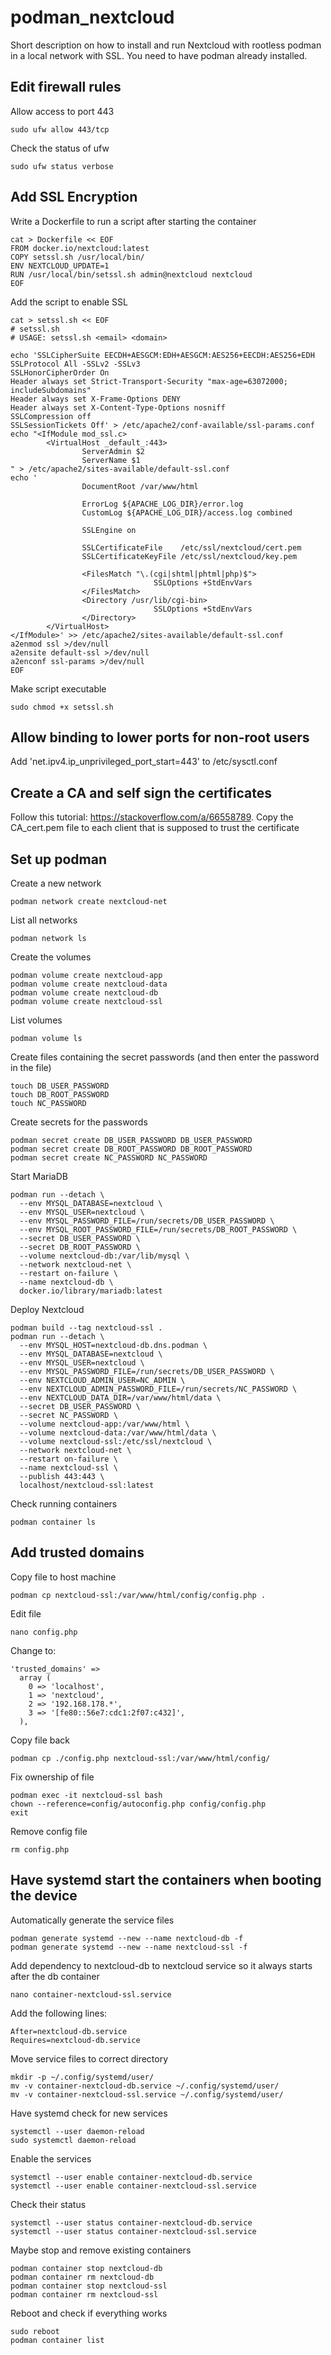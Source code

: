 # podman_nextcloud
Short description on how to install and run Nextcloud with rootless podman in a local network with SSL. You need to have podman already installed.

## Edit firewall rules
Allow access to port 443
```
sudo ufw allow 443/tcp
```
Check the status of ufw
```
sudo ufw status verbose
```

## Add SSL Encryption

Write a Dockerfile to run a script after starting the container
```
cat > Dockerfile << EOF
FROM docker.io/nextcloud:latest
COPY setssl.sh /usr/local/bin/
ENV NEXTCLOUD_UPDATE=1
RUN /usr/local/bin/setssl.sh admin@nextcloud nextcloud
EOF
```

Add the script to enable SSL
```
cat > setssl.sh << EOF
# setssl.sh
# USAGE: setssl.sh <email> <domain>

echo 'SSLCipherSuite EECDH+AESGCM:EDH+AESGCM:AES256+EECDH:AES256+EDH
SSLProtocol All -SSLv2 -SSLv3
SSLHonorCipherOrder On
Header always set Strict-Transport-Security "max-age=63072000; includeSubdomains"
Header always set X-Frame-Options DENY
Header always set X-Content-Type-Options nosniff
SSLCompression off
SSLSessionTickets Off' > /etc/apache2/conf-available/ssl-params.conf
echo "<IfModule mod_ssl.c>
        <VirtualHost _default_:443>
                ServerAdmin $2
                ServerName $1
" > /etc/apache2/sites-available/default-ssl.conf
echo '
                DocumentRoot /var/www/html

                ErrorLog ${APACHE_LOG_DIR}/error.log
                CustomLog ${APACHE_LOG_DIR}/access.log combined

                SSLEngine on

                SSLCertificateFile    /etc/ssl/nextcloud/cert.pem
                SSLCertificateKeyFile /etc/ssl/nextcloud/key.pem

                <FilesMatch "\.(cgi|shtml|phtml|php)$">
                                SSLOptions +StdEnvVars
                </FilesMatch>
                <Directory /usr/lib/cgi-bin>
                                SSLOptions +StdEnvVars
                </Directory>
        </VirtualHost>
</IfModule>' >> /etc/apache2/sites-available/default-ssl.conf
a2enmod ssl >/dev/null
a2ensite default-ssl >/dev/null
a2enconf ssl-params >/dev/null
EOF
```

Make script executable
```
sudo chmod +x setssl.sh
```

## Allow binding to lower ports for non-root users
Add 'net.ipv4.ip_unprivileged_port_start=443' to /etc/sysctl.conf

## Create a CA and self sign the certificates
Follow this tutorial: https://stackoverflow.com/a/66558789. 
Copy the CA_cert.pem file to each client that is supposed to trust the certificate

## Set up podman
Create a new network
```
podman network create nextcloud-net
```

List all networks
```
podman network ls
```

Create the volumes
```
podman volume create nextcloud-app
podman volume create nextcloud-data
podman volume create nextcloud-db
podman volume create nextcloud-ssl
```

List volumes
```
podman volume ls
```

Create files containing the secret passwords (and then enter the password in the file)
```
touch DB_USER_PASSWORD
touch DB_ROOT_PASSWORD
touch NC_PASSWORD
```

Create secrets for the passwords
```
podman secret create DB_USER_PASSWORD DB_USER_PASSWORD
podman secret create DB_ROOT_PASSWORD DB_ROOT_PASSWORD
podman secret create NC_PASSWORD NC_PASSWORD
```

Start MariaDB
```
podman run --detach \
  --env MYSQL_DATABASE=nextcloud \
  --env MYSQL_USER=nextcloud \
  --env MYSQL_PASSWORD_FILE=/run/secrets/DB_USER_PASSWORD \
  --env MYSQL_ROOT_PASSWORD_FILE=/run/secrets/DB_ROOT_PASSWORD \
  --secret DB_USER_PASSWORD \
  --secret DB_ROOT_PASSWORD \
  --volume nextcloud-db:/var/lib/mysql \
  --network nextcloud-net \
  --restart on-failure \
  --name nextcloud-db \
  docker.io/library/mariadb:latest
```
  
Deploy Nextcloud
```
podman build --tag nextcloud-ssl .
podman run --detach \
  --env MYSQL_HOST=nextcloud-db.dns.podman \
  --env MYSQL_DATABASE=nextcloud \
  --env MYSQL_USER=nextcloud \
  --env MYSQL_PASSWORD_FILE=/run/secrets/DB_USER_PASSWORD \
  --env NEXTCLOUD_ADMIN_USER=NC_ADMIN \
  --env NEXTCLOUD_ADMIN_PASSWORD_FILE=/run/secrets/NC_PASSWORD \
  --env NEXTCLOUD_DATA_DIR=/var/www/html/data \
  --secret DB_USER_PASSWORD \
  --secret NC_PASSWORD \
  --volume nextcloud-app:/var/www/html \
  --volume nextcloud-data:/var/www/html/data \
  --volume nextcloud-ssl:/etc/ssl/nextcloud \
  --network nextcloud-net \
  --restart on-failure \
  --name nextcloud-ssl \
  --publish 443:443 \
  localhost/nextcloud-ssl:latest
```

Check running containers
```
podman container ls
```

## Add trusted domains
Copy file to host machine
```
podman cp nextcloud-ssl:/var/www/html/config/config.php .
```

Edit file
```
nano config.php
```

Change to:
```
'trusted_domains' => 
  array (
    0 => 'localhost',
    1 => 'nextcloud',
    2 => '192.168.178.*',
    3 => '[fe80::56e7:cdc1:2f07:c432]',
  ),
```

Copy file back
```
podman cp ./config.php nextcloud-ssl:/var/www/html/config/
```

Fix ownership of file
```
podman exec -it nextcloud-ssl bash
chown --reference=config/autoconfig.php config/config.php
exit
```

Remove config file
```
rm config.php
```

## Have systemd start the containers when booting the device

Automatically generate the service files
```
podman generate systemd --new --name nextcloud-db -f
podman generate systemd --new --name nextcloud-ssl -f
```

Add dependency to nextcloud-db to nextcloud service so it always starts after the db container
```
nano container-nextcloud-ssl.service
```
Add the following lines:
```
After=nextcloud-db.service
Requires=nextcloud-db.service
```

Move service files to correct directory
```
mkdir -p ~/.config/systemd/user/
mv -v container-nextcloud-db.service ~/.config/systemd/user/
mv -v container-nextcloud-ssl.service ~/.config/systemd/user/
```

Have systemd check for new services
```
systemctl --user daemon-reload
sudo systemctl daemon-reload
```

Enable the services
```
systemctl --user enable container-nextcloud-db.service
systemctl --user enable container-nextcloud-ssl.service
```

Check their status
```
systemctl --user status container-nextcloud-db.service
systemctl --user status container-nextcloud-ssl.service
```

Maybe stop and remove existing containers
```
podman container stop nextcloud-db
podman container rm nextcloud-db
podman container stop nextcloud-ssl
podman container rm nextcloud-ssl
```

Reboot and check if everything works
```
sudo reboot
podman container list
```
